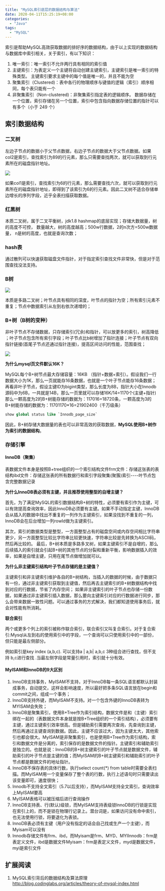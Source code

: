 ```yaml
---
title: "MySQL索引底层的数据结构与算法"
date: 2020-04-11T15:25:19+08:00
categories:
  - "Java"
tags:
  - "MySQL"
---
```


索引是帮助MySQL高效获取数据的排好序的数据结构，由于以上实现的数据结构与数据库中索引相关，关于索引，有以下知识：

1. 唯一索引：唯一索引不允许两行具有相同的索引值
1. 主键索引：为表定义一个主键将自动创建主键索引，主键索引是唯一索引的特殊类型。
主键索引要求主键中的每个值是唯一的，并且不能为空
1. 聚集索引（Clustered)：表中各行的物理顺序与键值的逻辑（索引）顺序相同，每个表只能有一个
1. 非聚集索引（Non-clustered)：非聚集索引指定表的逻辑顺序。
数据存储在一个位置，索引存储在另一个位置，索引中包含指向数据存储位置的指针可以有多个（小于 249 个）

<!--more-->

## 索引数据结构

### 二叉树

左边子节点的数据小于父节点数据，右边子节点的数据大于父节点数据。如果col2是索引，查找索引为89的行元素，那么只需要查找两次，就可以获取到行元素所在的磁盘指针地址。

![](/images/posts/2020/binarytree.png)

如果col1是索引，查找索引为6的行元素，那么需要查找六次，就可以获取到行元素所在的磁盘指针地址，即得到了该索引为6的行元素。因此二叉树不适合存储单边增长的序列字段，近乎全表扫描获取数据。

### 红黑树

本质二叉树，属于二叉平衡树，jdk1.8 hashmap的底层实现；存储大数据量，树的高度不可控， 数量越大，树的高度越高；500w行数据，2的n次方=500w数据量， n是树的高度，也就是查询次数；

### hash表

通过散列可以快速获取磁盘文件指针，对于指定索引查找文件非常快，但是对于范围查找没法支持。

### B树

![](/images/posts/2020/btree.png)

本质是多路二叉树；叶节点具有相同的深度，叶节点的指针为空；所有索引元素不重复；节点中数据索引从左到右依次递增的；

### B+树（B树的变种）

非叶子节点不存储数据，只存储索引(冗余)和指针，可以放更多的索引，树高降低 ；叶子节点包含所有索引字段；叶子节点比b树增加了指针连接；叶子节点有双向指针链接(首尾子节点还通过指针连接)，提高区间访问的性能，范围查找；

![](/images/posts/2020/bplustree.png)

**为什么mysql页文件默认16K？**

MySQL每个B+树节点最大存储容量：16KB （指针+数据+索引）。假设我们一行数据大小为1K，那么一页就能存16条数据，也就是一个叶子节点能存16条数据；再看非叶子节点，假设主键ID为bigint类型，那么长度为8B，指针大小在Innodb源码中为6B，一共就是14B，那么一页里就可以存储16K/14=1170个(主键+指针)那么一颗高度为2的B+树能存储的数据为：117016=18720条，一颗高度为3的B+树能存储的数据为：11701170*16=21902400（千万级条）

```SQL
show global status like `Innodb_page_size`
```

因此，B+树存储大数据量的表也可以非常高效的获取数据，**MySQL使用B+树作为索引的数据结构**。

### 存储引擎

#### InnoDB（聚集）

表数据文件本身是按照B+tree组织的一个索引结构文件frm文件：存储这张表的表结构ibd文件：存储这张表的所有数据行和索引字段聚集(聚簇)索引----叶节点包含完整数据记录

**为什么InnoDB表必须有主键，并且推荐使用整型的自增主键？**

首先，为了满足MySQL的索引数据结构B+树的特性，必须要有索引作为主键，可以有效提高查询效率，因此InnoDB必须要有主键。如果不手动指定主键，InnoDB会从插入的数据中找出不重复的一列作为主键索引，如果没找到不重复的一列，InnoDB会在后台增加一列rowId做为主键索引。

其次，索引的数据类型是整型，一方面整型占有的磁盘空间或内存空间相比字符串更少，另一方面整型比较比字符串比较更快速，字符串比较是先转换为ASCII码，然后再比较的。
最后，B+树本质是多路多叉树，如果主键索引不是自增的，那么后续插入的索引就会引起B+树的其他节点的分裂和重新平衡，影响数据插入的效率，如果是自增主键，只用在尾节点做增加就可以。

**为什么非主键索引结构叶子节点存储的是主键值？**

主键索引和非主键索引维护各自的B+树结构，当插入的数据的时候，由于数据只有一份，通过非主键索引获取到主键值，然后再去主键索引的B+树数据结构中找到对应的行数据，节省了内存空间；
如果非主键索引的叶子节点也存储一份数据，如果通过非主键索引插入数据，那么要向主键索引对应的行数据进行同步，那么会带来数据一致性问题。可以通过事务的方式解决，我们都知道使用事务后，就会对性能有所消耗。

**联合索引**

两个或更多个列上的索引被称作联合索引，联合索引又叫复合索引。对于复合索引:Mysql从左到右的使用索引中的字段，一个查询可以只使用索引中的一部份，但只能是最左侧部分。

例如索引是key index (a,b,c). 可以支持a | a,b| a,b,c 3种组合进行查找，但不支持 b,c进行查找 .当最左侧字段是常量引用时，索引就十分有效。

#### MyISAM和InnoDB的9大区别

1. InnoDB支持事务，MyISAM不支持，对于InnoDB每一条SQL语言都默认封装成事务，自动提交，这样会影响速度，所以最好把多条SQL语言放在begin和commit之间，组成一个事务；
2. InnoDB支持外键，而MyISAM不支持。对一个包含外键的InnoDB表转为MYISAM会失败；
3. InnoDB是聚集索引，使用B+Tree作为索引结构，数据文件是和（主键）索引绑在一起的（表数据文件本身就是按B+Tree组织的一个索引结构），必须要有主键，通过主键索引效率很高。但是辅助索引需要两次查询，先查询到主键，然后再通过主键查询到数据。因此，主键不应该过大，因为主键太大，其他索引也都会很大。MyISAM是非聚集索引，也是使用B+Tree作为索引结构，索引和数据文件是分离的，索引保存的是数据文件的指针。主键索引和辅助索引是独立的。也就是说：InnoDB的B+树主键索引的叶子节点就是数据文件，辅助索引的叶子节点是主键的值；而MyISAM的B+树主键索引和辅助索引的叶子节点都是数据文件的地址指针。
4. InnoDB不保存表的具体行数，执行select count(*) from table时需要全表扫描。而MyISAM用一个变量保存了整个表的行数，执行上述语句时只需要读出该变量即可，速度很快；
5. Innodb不支持全文索引（5.7以后支持），而MyISAM支持全文索引，查询效率上MyISAM要高
6. MyISAM表格可以被压缩后进行查询操作
7. InnoDB支持表、行(默认)级锁，而MyISAM支持表级锁InnoDB的行锁是实现在索引上的，而不是锁在物理行记录上。潜台词是，如果访问没有命中索引，也无法使用行锁，将要退化为表锁。
8. InnoDB表必须有主键（用户没有指定的话会自己找或生产一个主键），而Myisam可以没有
9. Innodb存储文件有frm、ibd，而Myisam是frm、MYD、MYIInnodb：frm是表定义文件，ibd是数据文件Myisam：frm是表定义文件，myd是数据文件，myi是索引文件

## 扩展阅读

1. MySQL索引背后的数据结构及算法原理 http://blog.codinglabs.org/articles/theory-of-mysql-index.html



